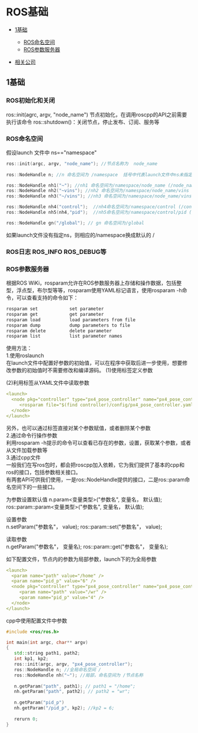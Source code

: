 <p id="基础"></p>

# ROS基础  
* [1基础](#1基础)
  * [ROS命名空间](#ROS命名空间)
  * [ROS参数服务器](#ROS参数服务器)

* [相关公司](#相关公司)



## 1基础  

### ROS初始化和关闭  
ros::init(agrc, argv, "node_name") 节点初始化，在调用roscpp的API之前需要执行该命令
ros::shutdown()：关闭节点，停止发布、订阅、服务等


### ROS命名空间
假设launch 文件中 ns=="namespace"
```cpp
ros::init(argc, argv, "node_name"); //节点名称为  node_name
 
ros::NodeHandle n; //n 命名空间为 /namespace  括号中代表launch文件中ns未指定的情况(/)

ros::NodeHandle nh1("~"); //nh1 命名空间为/namespace/node_name (/node_name)
ros::NodeHandle nh2("~vins"); //nh2 命名空间为/namespace/node_name/vins (/node_name/vins)
ros::NodeHandle nh3("~/vins"); //nh3 命名空间为/namespace/node_name/vins (/node_name/vins)

ros::NodeHandle nh4("control");  //nh4命名空间为/namespace/control (/control)
ros::NodeHandle nh5(nh4,"pid");  //nh5命名空间为/namespace/control/pid (/control/pid)

ros::NodeHandle gn("/global"); // gn 命名空间为/global
```
如果launch文件没有指定ns，则相应的/namespace换成默认的 /

### ROS日志 ROS_INFO ROS_DEBUG等  



### ROS参数服务器  
根据ROS WiKi，rosparam允许在ROS参数服务器上存储和操作数据，包括整型，浮点型，布尔型等等，rosparam使用YAML标记语言，使用rosparam -h命令，可以查看支持的命令如下：
```bash
rosparam set            set parameter
rosparam get            get parameter
rosparam load           load parameters from file
rosparam dump           dump parameters to file
rosparam delete         delete parameter
rosparam list           list parameter names
```

使用方法：  
1.使用roslaunch  
在launch文件中配置好参数的初始值，可以在程序中获取后进一步使用，想要修改参数的初始值时不需要修改和编译源码。
(1)使用<param>标签定义参数  
  <param name="PID_K" type="double" value="4.0" />
(2)利用<rosparam>标签从YAML文件中读取参数    

```YAML
<launch>
  <node pkg="controller" type="px4_pose_controller" name="px4_pose_controller" output="screen">
     <rosparam file="$(find controller)/config/px4_pose_controller.yaml"/>
  </node>		
</launch>
```  
另外，也可以通过<rosparam>标签直接对某个参数赋值，或者删除某个参数  
2.通过命令行操作参数  
利用rosparam -h提示的命令可以查看已存在的参数，设置，获取某个参数，或者从文件加载参数等  
3.通过cpp文件  
一般我们在写ros包时，都会把roscpp加入依赖，它为我们提供了基本的cpp和ros的接口，包括参数相关接口。  
有两套API可供我们使用，一是ros::NodeHandle提供的接口，二是ros::param命名空间下的一些接口。    

为参数设置默认值 
n.param<变量类型>("参数名", 变量名， 默认值);
ros::param::param<变量类型>("参数名", 变量名， 默认值);

设置参数  
n.setParam("参数名"， value);
ros::param::set("参数名"， value);  

读取参数  
n.getParam("参数名"， 变量名);
ros::param::get("参数名"， 变量名);  

如下配置文件，节点内的参数为局部参数，launch下的为全局参数

```YAML
<launch>
  <param name="path" value="/home" />
  <param name="pid_p" value="6" />
  <node pkg="controller" type="px4_pose_controller" name="px4_pose_controller" output="screen">
     <param name="path" value="/wr" />
     <param name="pid_p" value="4" />
  </node>		
</launch>
``` 
cpp中使用配置文件中参数
 
```cpp
#include <ros/ros.h>

int main(int argc, char** argv)
{
   std::string path1, path2;
   int kp1, kp2;  
   ros::init(argc, argv, "px4_pose_controller");
   ros::NodeHandle n; //全局命名空间 /
   ros::NodeHandle nh("~"); //局部，命名空间为 /节点名称
 
   n.getParam("path", path1); // path1 = "/home";
   nh.getParam("path", path2); // path2 = "wr";
 
   n.getParam("pid_p")
   nh.getParam("/pid_p", kp2); //kp2 = 6; 
 
   rerurn 0;
}
```  